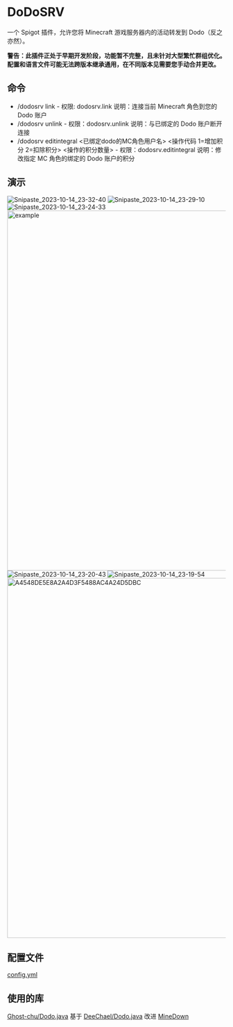 # DoDoSRV

一个 Spigot 插件，允许您将 Minecraft 游戏服务器内的活动转发到 Dodo（反之亦然）。

**警告：此插件正处于早期开发阶段，功能暂不完整，且未针对大型繁忙群组优化。配置和语言文件可能无法跨版本继承通用，在不同版本见需要您手动合并更改。**

## 命令

* /dodosrv link - 权限: dodosrv.link 说明：连接当前 Minecraft 角色到您的 Dodo 账户
* /dodosrv unlink - 权限：dodosrv.unlink 说明：与已绑定的 Dodo 账户断开连接
* /dodosrv editintegral <已绑定dodo的MC角色用户名> <操作代码 1=增加积分 2=扣除积分> <操作的积分数量> - 权限：dodosrv.editintegral 说明：修改指定 MC 角色的绑定的 Dodo 账户的积分

## 演示

![Snipaste_2023-10-14_23-32-40](https://github.com/Ghost-chu/DoDoSRV/assets/30802565/ba3215bd-f006-4b0b-b07f-52353da71c73)
![Snipaste_2023-10-14_23-29-10](https://github.com/Ghost-chu/DoDoSRV/assets/30802565/6701757b-8c95-43c9-a89e-025fe49890fe)
![Snipaste_2023-10-14_23-24-33](https://github.com/Ghost-chu/DoDoSRV/assets/30802565/e8780a59-162d-45a2-b0d0-27045df231f9)
<img width="830" alt="example" src="https://github.com/Ghost-chu/DoDoSRV/assets/30802565/f564d3f1-2468-4907-8171-98dcc78fbd42">
![Snipaste_2023-10-14_23-20-43](https://github.com/Ghost-chu/DoDoSRV/assets/30802565/b0643cbb-7995-4d2e-993a-24a69225f04e)
![Snipaste_2023-10-14_23-19-54](https://github.com/Ghost-chu/DoDoSRV/assets/30802565/38503d8f-a066-4724-859d-ff98c9ce545b)
<img width="830" alt="A4548DE5E8A2A4D3F5488AC4A24D5DBC" src="https://github.com/Ghost-chu/DoDoSRV/assets/30802565/a5c5d040-0113-490a-97d9-3b3a294e819c">

## 配置文件

[config.yml](https://github.com/Ghost-chu/DoDoSRV/blob/master/src/main/resources/config.yml)

## 使用的库

[Ghost-chu/Dodo.java](https://github.com/Ghost-chu/Dodo.java) 基于 [DeeChael/Dodo.java](https://github.com/DeeChael/Dodo.java) 改进
[MineDown](https://github.com/Phoenix616/MineDown/tree/kyori-adventure)
